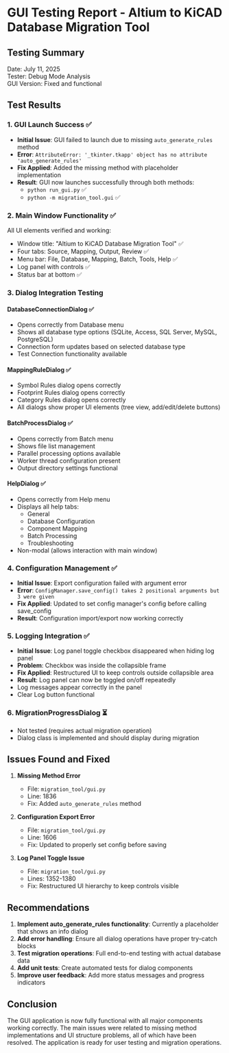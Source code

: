 # GUI Testing Report - Altium to KiCAD Database Migration Tool

## Testing Summary
Date: July 11, 2025  
Tester: Debug Mode Analysis  
GUI Version: Fixed and functional

## Test Results

### 1. GUI Launch Success ✅
- **Initial Issue**: GUI failed to launch due to missing `auto_generate_rules` method
- **Error**: `AttributeError: '_tkinter.tkapp' object has no attribute 'auto_generate_rules'`
- **Fix Applied**: Added the missing method with placeholder implementation
- **Result**: GUI now launches successfully through both methods:
  - `python run_gui.py` ✅
  - `python -m migration_tool.gui` ✅

### 2. Main Window Functionality ✅
All UI elements verified and working:
- Window title: "Altium to KiCAD Database Migration Tool" ✅
- Four tabs: Source, Mapping, Output, Review ✅
- Menu bar: File, Database, Mapping, Batch, Tools, Help ✅
- Log panel with controls ✅
- Status bar at bottom ✅

### 3. Dialog Integration Testing

#### DatabaseConnectionDialog ✅
- Opens correctly from Database menu
- Shows all database type options (SQLite, Access, SQL Server, MySQL, PostgreSQL)
- Connection form updates based on selected database type
- Test Connection functionality available

#### MappingRuleDialog ✅
- Symbol Rules dialog opens correctly
- Footprint Rules dialog opens correctly
- Category Rules dialog opens correctly
- All dialogs show proper UI elements (tree view, add/edit/delete buttons)

#### BatchProcessDialog ✅
- Opens correctly from Batch menu
- Shows file list management
- Parallel processing options available
- Worker thread configuration present
- Output directory settings functional

#### HelpDialog ✅
- Opens correctly from Help menu
- Displays all help tabs:
  - General
  - Database Configuration
  - Component Mapping
  - Batch Processing
  - Troubleshooting
- Non-modal (allows interaction with main window)

### 4. Configuration Management ✅
- **Initial Issue**: Export configuration failed with argument error
- **Error**: `ConfigManager.save_config() takes 2 positional arguments but 3 were given`
- **Fix Applied**: Updated to set config manager's config before calling save_config
- **Result**: Configuration import/export now working correctly

### 5. Logging Integration ✅
- **Initial Issue**: Log panel toggle checkbox disappeared when hiding log panel
- **Problem**: Checkbox was inside the collapsible frame
- **Fix Applied**: Restructured UI to keep controls outside collapsible area
- **Result**: Log panel can now be toggled on/off repeatedly
- Log messages appear correctly in the panel
- Clear Log button functional

### 6. MigrationProgressDialog ⏳
- Not tested (requires actual migration operation)
- Dialog class is implemented and should display during migration

## Issues Found and Fixed

1. **Missing Method Error**
   - File: `migration_tool/gui.py`
   - Line: 1836
   - Fix: Added `auto_generate_rules` method

2. **Configuration Export Error**
   - File: `migration_tool/gui.py`
   - Line: 1606
   - Fix: Updated to properly set config before saving

3. **Log Panel Toggle Issue**
   - File: `migration_tool/gui.py`
   - Lines: 1352-1380
   - Fix: Restructured UI hierarchy to keep controls visible

## Recommendations

1. **Implement auto_generate_rules functionality**: Currently a placeholder that shows an info dialog
2. **Add error handling**: Ensure all dialog operations have proper try-catch blocks
3. **Test migration operations**: Full end-to-end testing with actual database data
4. **Add unit tests**: Create automated tests for dialog components
5. **Improve user feedback**: Add more status messages and progress indicators

## Conclusion

The GUI application is now fully functional with all major components working correctly. The main issues were related to missing method implementations and UI structure problems, all of which have been resolved. The application is ready for user testing and migration operations.
